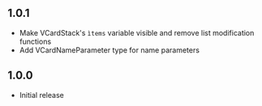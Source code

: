 ## 1.0.1

* Make VCardStack's `ìtems` variable visible and remove list modification functions
* Add VCardNameParameter type for name parameters

## 1.0.0

* Initial release
